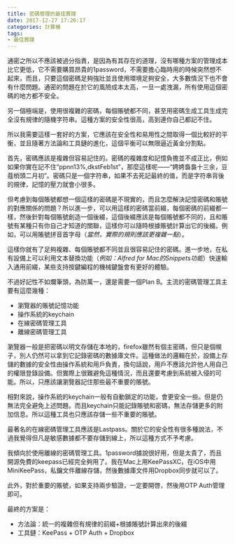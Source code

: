 ```yaml
---
title: 密碼管理的最佳實踐
date: 2017-12-27 17:26:17
categories: 計算機
tags:
- 最佳實踐
---
```

通密之所以不應該被過分指責，是因為有其存在的道理，沒有哪種方案的管理成本比它更低，它不需要購買昂貴的1password，不需要擔心臨時用的時候突然想不起來，而且，只要這個密碼足夠強壯並且使用環境足夠安全，大多數情況下也不會有什麼問題。通密的問題在於它的風險成本太高，一旦一處洩漏，所有使用這個密碼的地方都不安全。

另一個極端是，使用很複雜的密碼，每個賬號都不同，甚至用密碼生成工具生成完全沒有規律的隨機字符串。這種方案的安全性很高，高到連你自己都記不住。

所以我需要這樣一套好的方案，它應該在安全性和易用性之間取得一個比較好的平衡，並且隨著方法論和工具鏈的進化，這個平衡可以無限逼近黃金分割點。

首先，密碼應該是複雜但容易記住的。密碼的複雜度和記憶負擔並不成正比，例如如果你實在記不住“ppnn13%,dkstFeb1st”，那麼這樣呢——“娉娉裊裊十三余，豆蔻梢頭二月初”。密碼只是一個字符串，如果不去死記最終的值，而是字符串背後的規律，記憶的壓力就會小很多。

但考慮到每個賬號都想一個這樣的密碼是不現實的，而且怎麼解決記憶密碼和賬號的對應關係的問題？所以進一步，可以用這樣的密碼當前綴，每個密碼的前綴都一樣，然後針對每個賬號創造一個後綴，這個後綴應該是每個賬號都不同的，且和賬號有某種只有你自己才知道的關聯，這樣你可以隨時根據賬號計算出它的後綴。例如，可以用賬號拼音首字母（*當然，實際的規則應該更複雜一點*）。

這樣你就有了足夠複雜、每個賬號都不同並且很容易記住的密碼。進一步地，在私有設備上可以利用文本替換功能（*例如：Alfred for Mac的Snippets功能*）快速輸入通用前綴，某些支持按鍵編程的機械鍵盤會有更好的體驗。

不過好記性不如爛筆頭，為防萬一，還是需要一個Plan B。主流的密碼管理工具主要有這麼幾種：

* 瀏覽器的賬號記憶功能
* 操作系統的keychain
* 在線密碼管理工具
* 離線密碼管理工具

瀏覽器一般是把密碼以明文存儲在本地的，firefox雖然有個主密碼，但只是個幌子，別人仍然可以拿到它記錄密碼的數據庫文件。這種做法的邏輯在於，設備上存儲的數據的安全性由操作系統和用戶負責，換句話說，用戶不應該允許他人用自己的權限登錄設備。但實際上很難避免這種情況，而且還要考慮到系統被入侵的可能。所以，只應該讓瀏覽器記住那些最不重要的賬號。

相對來說，操作系統的keychain一般有自動鎖定的功能，會更安全一些。但是仍無法完全避免上述問題。而且keychain只能記錄賬號和密碼，無法存儲更多的附加信息。所以這種工具也只應該存儲一些不重要的賬號。

最著名的在線密碼管理工具應該是Lastpass。關於它的安全性有很多種說法，不過我覺得但凡是敏感數據都不要存儲到線上，所以這種方式不予考慮。

我傾向於使用離線的密碼管理工具。1password據說很好用，但是太貴了，而且開源免費的keepass已經完全夠用了。我在Mac上用KeePassXC，在iOS中用MiniKeePass，私鑰文件離線存儲，然後數據庫文件用Dropbox同步就可以了。

此外，對於重要的賬號，如果支持兩步驗證，一定要開啓，然後用OTP Auth管理即可。

最終的方案是：

* 方法論：統一的複雜但有規律的前綴+根據賬號計算出來的後綴
* 工具鏈：KeePass + OTP Auth + Dropbox


